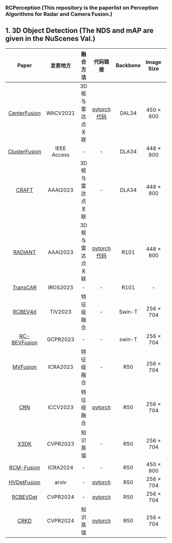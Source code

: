 ### RCPerception (This repository is the paperlist on Perception Algorithms for Radar and Camera Fusion.)


## 1. 3D Object Detection (The NDS and mAP are given in the NuScenes Val.)
| Paper                                                        | 发表地方 | 融合方法         | 代码链接                                                | Backbone | Image Size | NDS   | mAP   |
| :----------------------------------------------------------: | :------: | :--------------: | :-----------------------------------------------------: | :------: | :---: | :---: | :---: |
| [CenterFusion](https://openaccess.thecvf.com/content/WACV2021/papers/Nabati_CenterFusion_Center-Based_Radar_and_Camera_Fusion_for_3D_Object_Detection_WACV_2021_paper.pdf) | WACV2021 | 3D框与雷达点关联 | [pytorch代码](https://github.com/mrnabati/CenterFusion) | DAL34 | 450 $\times$ 800 | 0.453 | 0.332 |
| [ClusterFusion](https://ieeexplore.ieee.org/stamp/stamp.jsp?arnumber=10302296)|IEEE Access| - | - | DLA34 | 448 $\times$ 800 | 0.490 | 0.347 |
| [CRAFT](https://arxiv.org/pdf/2209.06535.pdf)                | AAAI2023 | 3D框与雷达点关联 | - | DLA34 | 448 $\times$ 800 | 0.517 | 0.411 |
| [RADIANT](http://cvlab.cse.msu.edu/pdfs/Long_Kumar_Morris_Liu_Castro_Chakravarty_AAAI2023.pdf) | AAAI2023 | 3D框与雷达点关联 | [pytorch代码](https://github.com/longyunf/radiant) | R101 | 448 $\times$ 800 | - | 0.384 |
| [TransCAR](https://arxiv.org/pdf/2305.00397.pdf)|IROS2023 | - | - | R101 | - | 0.464 | 0.355 |
| [RCBEV4d](https://arxiv.org/pdf/2208.12079.pdf)|TIV2023| 特征级融合 |  -| Swin-T | 256 $\times$ 704 | 0.497 | 0.381 |
| [RC-BEVFusion](https://arxiv.org/pdf/2305.15883.pdf)|GCPR2023| - | - | swin-T | 256 $\times$ 704 |0.525 | 0.434 |
| [MVFusion](https://arxiv.org/pdf/2302.10511.pdf)|ICRA2023 |特征级融合 |  -|R50| 256 $\times$ 704 | 0.402 | 0.330 |
| [CRN](https://openaccess.thecvf.com/content/ICCV2023/papers/Kim_CRN_Camera_Radar_Net_for_Accurate_Robust_Efficient_3D_Perception_ICCV_2023_paper.pdf)| ICCV2023 | 特征级融合 |  [pytorch](https://github.com/youngskkim/CRN)| R50 | 256 $\times$ 704 | 0.560 | 0.490 |
| [X3DK](https://openaccess.thecvf.com/content/CVPR2023/papers/Klingner_X3KD_Knowledge_Distillation_Across_Modalities_Tasks_and_Stages_for_Multi-Camera_CVPR_2023_paper.pdf)| CVPR2023 | 知识蒸馏 | - | R50 | 256 $\times$ 704 | 0.538 | 0.423 |
| [RCM-Fusion](https://ieeexplore.ieee.org/abstract/document/10611449)| ICRA2024 | - | - | R50 | 450 $\times$ 800 | 0.529 | 0.443 |
| [HVDetFusion](https://arxiv.org/pdf/2307.11323.pdf)| arxiv | - | [pytorch](https://github.com/HVXLab/HVDetFusion) | R50 | 256 $\times$ 704 | 0.451 | 0.557 |
| [RCBEVDet](https://openaccess.thecvf.com/content/CVPR2024/html/Lin_RCBEVDet_Radar-camera_Fusion_in_Birds_Eye_View_for_3D_Object_CVPR_2024_paper.html) | CVPR2024 | - | [pytorch](https://github.com/VDIGPKU/RCBEVDet) | R50 | 256 $\times$ 704 | 0.568 | 0.453 |
| [CRKD](https://openaccess.thecvf.com/content/CVPR2024/html/Zhao_CRKD_Enhanced_Camera-Radar_Object_Detection_with_Cross-modality_Knowledge_Distillation_CVPR_2024_paper.html) | CVPR2024 | 知识蒸馏 | [pytorch](https://github.com/Song-Jingyu/CRKD) | R50 | 256 $\times$ 704 | 0.549  | 0.432 |
